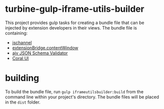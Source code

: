# turbine-gulp-iframe-utils-builder

This project provides gulp tasks for creating a bundle file that can be injected by extension developers in their views. The bundle file is containing:

* [jschannel](https://github.com/mozilla/jschannel)
* [extensionBridge.contentWindow](https://git.corp.adobe.com/reactor/lens-extension-bridge/tree/master/src)
* [ajv JSON Schema Validator](https://github.com/epoberezkin/ajv)
* [Coral UI](https://git.corp.adobe.com/Coral/coralui)

# building
To build the bundle file, run `gulp iframeutilsbuilder:build` from the command line within your project's directory. The bundle files will be placed in the `dist` folder.
